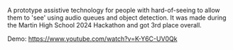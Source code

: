 A prototype assistive technology for people with hard-of-seeing to allow them to 'see' using audio queues and object detection. It was made during the Martin High School 2024 Hackathon and got 3rd place overall.

Demo: https://www.youtube.com/watch?v=K-Y6C-UV0Qk
